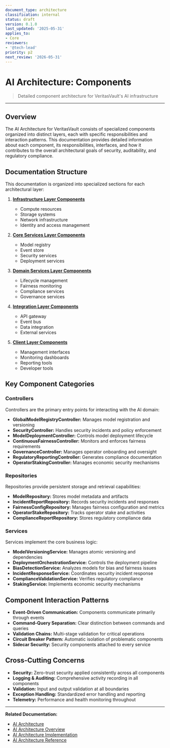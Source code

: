 ```yaml
---
document_type: architecture
classification: internal
status: draft
version: 0.1.0
last_updated: '2025-05-31'
applies_to:
- Core
reviewers:
- '@tech-lead'
priority: p2
next_review: '2026-05-31'
---
```


# AI Architecture: Components

> Detailed component architecture for VeritasVault's AI infrastructure

---

## Overview

The AI Architecture for VeritasVault consists of specialized components organized into distinct layers, each with specific responsibilities and interaction patterns. This documentation provides detailed information about each component, its responsibilities, interfaces, and how it contributes to the overall architectural goals of security, auditability, and regulatory compliance.

## Documentation Structure

This documentation is organized into specialized sections for each architectural layer:

1. **[Infrastructure Layer Components](./components/ai-components-infrastructure.md)**
   - Compute resources 
   - Storage systems
   - Network infrastructure
   - Identity and access management

2. **[Core Services Layer Components](./components/ai-components-core.md)**
   - Model registry
   - Event store
   - Security services
   - Deployment services

3. **[Domain Services Layer Components](./components/ai-components-domain.md)**
   - Lifecycle management
   - Fairness monitoring
   - Compliance services
   - Governance services

4. **[Integration Layer Components](./components/ai-components-integration.md)**
   - API gateway
   - Event bus
   - Data integration
   - External services

5. **[Client Layer Components](./components/ai-components-client.md)**
   - Management interfaces
   - Monitoring dashboards
   - Reporting tools
   - Developer tools

## Key Component Categories

### Controllers

Controllers are the primary entry points for interacting with the AI domain:

* **GlobalModelRegistryController:** Manages model registration and versioning
* **SecurityController:** Handles security incidents and policy enforcement
* **ModelDeploymentController:** Controls model deployment lifecycle
* **ContinuousFairnessController:** Monitors and enforces fairness requirements
* **GovernanceController:** Manages operator onboarding and oversight
* **RegulatoryReportingController:** Generates compliance documentation
* **OperatorStakingController:** Manages economic security mechanisms

### Repositories

Repositories provide persistent storage and retrieval capabilities:

* **ModelRepository:** Stores model metadata and artifacts
* **IncidentReportRepository:** Records security incidents and responses
* **FairnessConfigRepository:** Manages fairness configuration and metrics
* **OperatorStakeRepository:** Tracks operator stake and activities
* **ComplianceReportRepository:** Stores regulatory compliance data

### Services

Services implement the core business logic:

* **ModelVersioningService:** Manages atomic versioning and dependencies
* **DeploymentOrchestrationService:** Controls the deployment pipeline
* **BiasDetectionService:** Analyzes models for bias and fairness issues
* **IncidentResponseService:** Coordinates security incident response
* **ComplianceValidationService:** Verifies regulatory compliance
* **StakingService:** Implements economic security mechanisms

## Component Interaction Patterns

* **Event-Driven Communication:** Components communicate primarily through events
* **Command-Query Separation:** Clear distinction between commands and queries
* **Validation Chains:** Multi-stage validation for critical operations
* **Circuit Breaker Pattern:** Automatic isolation of problematic components
* **Sidecar Security:** Security components attached to every service

## Cross-Cutting Concerns

* **Security:** Zero-trust security applied consistently across all components
* **Logging & Auditing:** Comprehensive activity recording in all components
* **Validation:** Input and output validation at all boundaries
* **Exception Handling:** Standardized error handling and reporting
* **Telemetry:** Performance and health monitoring throughout

---

**Related Documentation:**
* [AI Architecture](./ai-architecture.md)
* [AI Architecture Overview](./ai-architecture-overview.md)
* [AI Architecture Implementation](./ai-architecture-implementation.md)
* [AI Architecture Reference](./ai-architecture-reference.md)